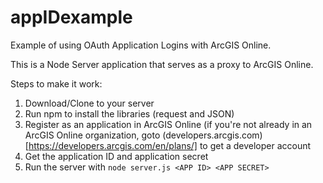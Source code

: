 appIDexample
============

Example of using OAuth Application Logins with ArcGIS Online.

This is a Node Server application that serves as a proxy to ArcGIS Online.

Steps to make it work:
1. Download/Clone to your server
2. Run npm to install the libraries (request and JSON)
3. Register as an application in ArcGIS Online (if you're not already in an ArcGIS Online organization, goto (developers.arcgis.com)[https://developers.arcgis.com/en/plans/] to get a developer account
4. Get the application ID and application secret
5. Run the server with `node server.js <APP ID> <APP SECRET>`
